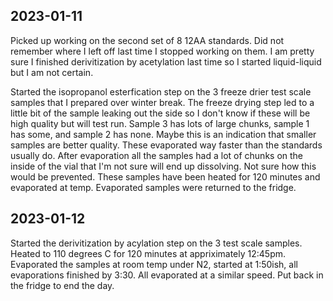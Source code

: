 ## 2023-01-11
Picked up working on the second set of 8 12AA standards. Did not remember where I left off last time I stopped working on them. 
I am pretty sure I finished derivitization by acetylation last time so I started liquid-liquid but I am not certain. 

Started the isopropanol esterfication step on the 3 freeze drier test scale samples that I prepared over winter break.
The freeze drying step led to a little bit of the sample leaking out the side so I don't know if these will be high quality but will test run.
Sample 3 has lots of large chunks, sample 1 has some, and sample 2 has none. Maybe this is an indication that smaller samples are better quality.
These evaporated way faster than the standards usually do. 
After evaporation all the samples had a lot of chunks on the inside of the vial that I'm not sure will end up dissolving. 
Not sure how this would be prevented.
These samples have been heated for 120 minutes and evaporated at temp.
Evaporated samples were returned to the fridge. 

## 2023-01-12
Started the derivitization by acylation step on the 3 test scale samples.
Heated to 110 degrees C for 120 minutes at appriximately 12:45pm. 
Evaporated the samples at room temp under N2, started at 1:50ish, all evaporations finished by 3:30. All evaporated at a similar speed.
Put back in the fridge to end the day.
